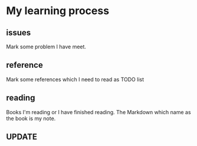 # My learning process

## issues

Mark some problem I have meet.

## reference

Mark some references which I need to read as TODO list

## reading

Books I'm reading or I have finished reading. The Markdown which name as the book is my note.

## UPDATE

